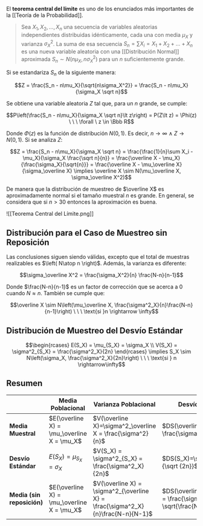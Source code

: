 El **teorema central del límite** es uno de los enunciados más importantes de la [[Teoría de la Probabilidad]].

>Sea $X_1, X_2, \dots, X_n$ una secuencia de variables aleatorias independientes distribuidas idénticamente, cada una con media $\mu_X$ y varianza $\sigma^2_X$. La suma de esa secuencia $S_n = \sum X_i = X_1 + X_2 + \dots + X_n$ es una nueva variable aleatoria con una [[Distribución Normal]] aproximada $S_n \sim N(n\mu_X, n \sigma^2_X)$ para un $n$ suficientemente grande.

Si se estandariza $S_n$ de la siguiente manera:

$$Z = \frac{S_n - n\mu_X}{\sqrt{n\sigma_X^2}} = \frac{S_n - n\mu_X}{\sigma_X \sqrt n}$$

Se obtiene una variable aleatoria $Z$ tal que, para un $n$ grande, se cumple:

$$P\left(\frac{S_n - n\mu_X}{\sigma_X \sqrt n}\lt z\right) = P(Z\lt z) = \Phi(z) \ \ \ \forall \ z \in \Bbb R$$

Donde $\Phi(z)$ es la función de distribución $N(0,1)$. Es decir, $n \rightarrow \infty \ \land \ Z \rightarrow N(0,1)$. Si se analiza $Z$:

$$Z = \frac{S_n - n\mu_X}{\sigma_X \sqrt n} = \frac{\frac{1}{n}\sum X_i - \mu_X}{\sigma_X \frac{\sqrt n}{n}} = \frac{\overline X - \mu_X}{\frac{\sigma_X}{\sqrt{n}}} = \frac{\overline X - \mu_\overline X}{\sigma_\overline X} \implies \overline X \sim N(\mu_\overline X, \sigma_\overline X^2)$$

De manera que la distribución de muestreo de $\overline X$ es aproximadamente normal si el tamaño muestral $n$ es grande. En general, se considera que si $n \gt 30$ entonces la aproximación es buena.

![[Teorema Central del Límite.png]]

## Distribución para el Caso de Muestreo sin Reposición

Las conclusiones siguen siendo válidas, excepto que el total de muestras realizables es $\left( N\atop n \right)$. Además, la varianza es diferente:

$$\sigma_\overline X^2 = \frac{\sigma_X^2}{n} \frac{N-n}{n-1}$$

Donde $\frac{N-n}{n-1}$ es un factor de corrección que se acerca a $0$ cuando $N \approx n$. También se cumple que:

$$\overline X \sim N\left(\mu_\overline X, \frac{\sigma^2_X}{n}\frac{N-n}{n-1}\right) \ \ \ \text{si }n \rightarrow \infty$$

## Distribución de Muestreo del Desvío Estándar

$$\begin{rcases}
E(S_X) = \mu_{S_X} = \sigma_X \\
V(S_X) = \sigma^2_{S_X} = \frac{\sigma^2_X}{2n}
\end{rcases} \implies S_X \sim N\left(\sigma_X, \frac{\sigma^2_X}{2n}\right) \ \ \ \text{si } n \rightarrow\infty$$

## Resumen

|                            | **Media Poblacional**                      | **Varianza Poblacional**                                                        | **Desvío Estándar Poblacional**                                                              |
| -------------------------- | ------------------------------------------ | ------------------------------------------------------------------------------- | -------------------------------------------------------------------------------------------- |
| **Media Muestral**         | $E(\overline X) = \mu_\overline X = \mu_X$ | $V(\overline X)=\sigma^2_\overline X = \frac{\sigma^2}{n}$                      | $DS(\overline X) = \sigma_\overline X = \frac{\sigma X}{\sqrt n}$                            |
| **Desvío Estándar**        | $E(S_X) = \mu_{S_X} = \sigma_X$            | $V(S_X) = \sigma^2_{S_X} = \frac{\sigma^2_X}{2n}$                               | $DS(S_X)=\sigma_{S_X}=\frac{\sigma_X}{\sqrt {2n}}$                                           |
| **Media (sin reposición)** | $E(\overline X) = \mu_\overline X = \mu_X$ | $V(\overline X) = \sigma^2_{\overline X} = \frac{\sigma^2_X}{n}\frac{N-n}{N-1}$ | $DS(\overline X) = \sigma_{\overline X} = \frac{\sigma^2_X}{\sqrt n} \sqrt{\frac{N-n}{N-1}}$ |
